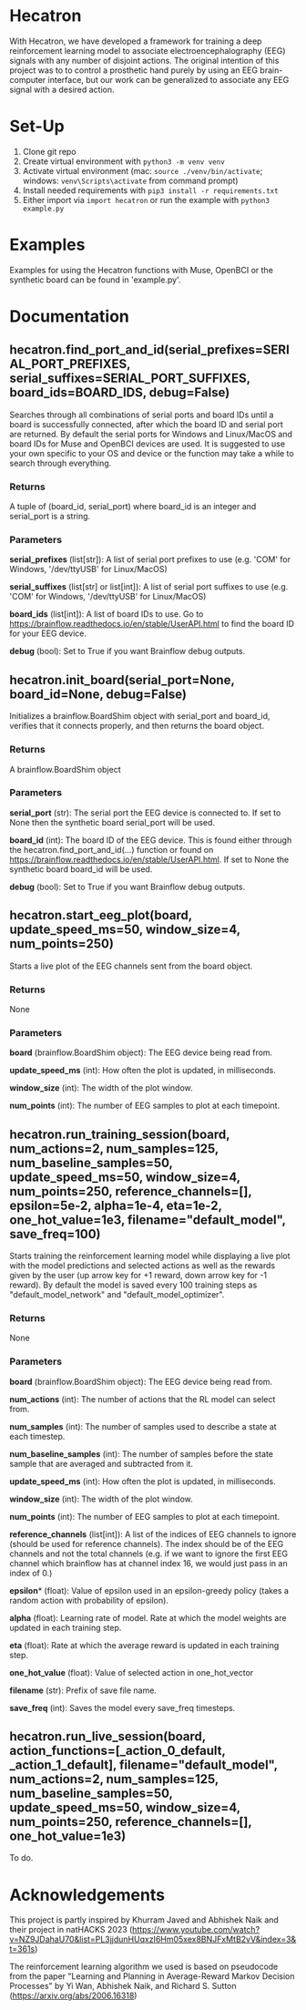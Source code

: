 # Hecatron
With Hecatron, we have developed a framework for training a deep reinforcement learning model to associate electroencephalography (EEG) signals with any number of disjoint actions. The original intention of this project was to to control a prosthetic hand purely by using an EEG brain-computer interface, but our work can be generalized to associate any EEG signal with a desired action.

# Set-Up
1. Clone git repo
2. Create virtual environment with ```python3 -m venv venv```
3. Activate virtual environment (mac: ```source ./venv/bin/activate```; windows: ```venv\Scripts\activate``` from command prompt)
4. Install needed requirements with ```pip3 install -r requirements.txt```
5. Either import via ```import hecatron``` or run the example with ```python3 example.py```

# Examples 
Examples for using the Hecatron functions with Muse, OpenBCI or the synthetic board can be found in 'example.py'.

# Documentation
## hecatron.find_port_and_id(serial_prefixes=SERIAL_PORT_PREFIXES, serial_suffixes=SERIAL_PORT_SUFFIXES, board_ids=BOARD_IDS, debug=False)
Searches through all combinations of serial ports and board IDs until a board is successfully connected, after which the board ID and serial port are returned. By default the serial ports for Windows and Linux/MacOS and board IDs for Muse and OpenBCI devices are used. It is suggested to use your own specific to your OS and device or the function may take a while to search through everything.

### Returns
A tuple of (board_id, serial_port) where board_id is an integer and serial_port is a string.

### Parameters
**serial_prefixes** (list[str]): A list of serial port prefixes to use (e.g. 'COM' for Windows, '/dev/ttyUSB' for Linux/MacOS)

**serial_suffixes** (list[str] or list[int]): A list of serial port suffixes to use (e.g. 'COM' for Windows, '/dev/ttyUSB' for Linux/MacOS)

**board_ids** (list[int]): A list of board IDs to use. Go to https://brainflow.readthedocs.io/en/stable/UserAPI.html to find the board ID for your EEG device.

**debug** (bool): Set to True if you want Brainflow debug outputs. 

## hecatron.init_board(serial_port=None, board_id=None, debug=False)
Initializes a brainflow.BoardShim object with serial_port and board_id, verifies that it connects properly, and then returns the board object.

### Returns
A brainflow.BoardShim object 

### Parameters
**serial_port** (str): The serial port the EEG device is connected to. If set to None then the synthetic board serial_port will be used.

**board_id** (int): The board ID of the EEG device. This is found either through the hecatron.find_port_and_id(...) function or found on https://brainflow.readthedocs.io/en/stable/UserAPI.html. If set to None the synthetic board board_id will be used.

**debug** (bool): Set to True if you want Brainflow debug outputs. 

## hecatron.start_eeg_plot(board, update_speed_ms=50, window_size=4, num_points=250)
Starts a live plot of the EEG channels sent from the board object.

### Returns 
None

### Parameters
**board** (brainflow.BoardShim object): The EEG device being read from.

**update_speed_ms** (int): How often the plot is updated, in milliseconds.

**window_size** (int): The width of the plot window.

**num_points** (int): The number of EEG samples to plot at each timepoint.

## hecatron.run_training_session(board, num_actions=2, num_samples=125, num_baseline_samples=50, update_speed_ms=50, window_size=4, num_points=250, reference_channels=[], epsilon=5e-2, alpha=1e-4, eta=1e-2, one_hot_value=1e3, filename="default_model", save_freq=100)
Starts training the reinforcement learning model while displaying a live plot with the model predictions and selected actions as well as the rewards given by the user (up arrow key for +1 reward, down arrow key for -1 reward). By default the model is saved every 100 training steps as "default_model_network" and "default_model_optimizer".

### Returns
None

### Parameters
**board** (brainflow.BoardShim object): The EEG device being read from.

**num_actions** (int): The number of actions that the RL model can select from.

**num_samples** (int): The number of samples used to describe a state at each timestep.

**num_baseline_samples** (int): The number of samples before the state sample that are averaged and subtracted from it.

**update_speed_ms** (int): How often the plot is updated, in milliseconds.

**window_size** (int): The width of the plot window.

**num_points** (int): The number of EEG samples to plot at each timepoint.

**reference_channels** (list[int]): A list of the indices of EEG channels to ignore (should be used for reference channels). The index should be of the EEG channels and not the total channels (e.g. if we want to ignore the first EEG channel which brainflow has at channel index 16, we would just pass in an index of 0.)

**epsilon*** (float): Value of epsilon used in an epsilon-greedy policy (takes a random action with probability of epsilon).

**alpha** (float): Learning rate of model. Rate at which the model weights are updated in each training step.

**eta** (float): Rate at which the average reward is updated in each training step.

**one_hot_value** (float): Value of selected action in one_hot_vector

**filename** (str): Prefix of save file name.

**save_freq** (int): Saves the model every save_freq timesteps.

## hecatron.run_live_session(board, action_functions=[_action_0_default, _action_1_default], filename="default_model", num_actions=2, num_samples=125, num_baseline_samples=50, update_speed_ms=50, window_size=4, num_points=250, reference_channels=[], one_hot_value=1e3)

To do.

# Acknowledgements
This project is partly inspired by Khurram Javed and Abhishek Naik and their project in natHACKS 2023 (https://www.youtube.com/watch?v=NZ9JDahaU70&list=PL3jjdunHUqxzI6Hm05xex8BNJFxMtB2vV&index=3&t=361s)

The reinforcement learning algorithm we used is based on pseudocode from the paper "Learning and Planning in Average-Reward Markov Decision Processes" by Yi Wan, Abhishek Naik, and Richard S. Sutton (https://arxiv.org/abs/2006.16318)

